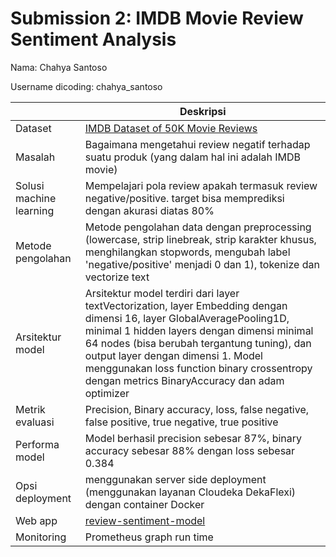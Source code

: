 # Submission 2: IMDB Movie Review Sentiment Analysis
Nama: Chahya Santoso

Username dicoding: chahya_santoso

| | Deskripsi |
| ----------- | ----------- |
| Dataset | [IMDB Dataset of 50K Movie Reviews](https://www.kaggle.com/datasets/lakshmi25npathi/imdb-dataset-of-50k-movie-reviews/download?datasetVersionNumber=1) |
| Masalah | Bagaimana mengetahui review negatif terhadap suatu produk (yang dalam hal ini adalah IMDB movie) |
| Solusi machine learning | Mempelajari pola review apakah termasuk review negative/positive. target bisa memprediksi dengan akurasi diatas 80% |
| Metode pengolahan | Metode pengolahan data dengan preprocessing (lowercase, strip linebreak, strip karakter khusus, menghilangkan stopwords, mengubah label 'negative/positive' menjadi 0 dan 1), tokenize dan vectorize text |
| Arsitektur model | Arsitektur model terdiri dari layer textVectorization, layer Embedding dengan dimensi 16, layer GlobalAveragePooling1D, minimal 1 hidden layers dengan dimensi minimal 64 nodes (bisa berubah tergantung tuning), dan output layer dengan dimensi 1. Model menggunakan loss function binary crossentropy dengan metrics BinaryAccuracy dan adam optimizer 
| Metrik evaluasi | Precision, Binary accuracy, loss, false negative, false positive, true negative, true positive |
| Performa model | Model berhasil precision sebesar 87%, binary accuracy sebesar 88% dengan loss sebesar 0.384|
| Opsi deployment | menggunakan server side deployment (menggunakan layanan Cloudeka DekaFlexi) dengan container Docker |
| Web app | [review-sentiment-model](http://103.190.215.213:8501/v1/models/review-sentiment-model/metadata)|
| Monitoring | Prometheus graph run time |
